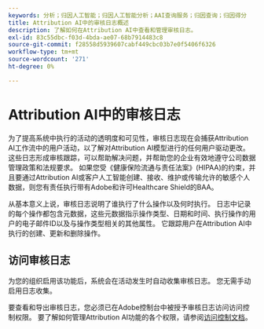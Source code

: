 ```yaml
---
keywords: 分析；归因人工智能；归因人工智能分析；AAI查询服务；归因查询；归因得分
title: Attribution AI中的审核日志概述
description: 了解如何在Attribution AI中查看和管理审核日志。
exl-id: 83c55dbc-f03d-4bda-ae07-68b7914483c8
source-git-commit: f28558d5939607cabf449cbc03b7e0f5406f6326
workflow-type: tm+mt
source-wordcount: '271'
ht-degree: 0%

---
```


# Attribution AI中的审核日志

为了提高系统中执行的活动的透明度和可见性，审核日志现在会捕获Attribution AI工作流中的用户活动，以了解对Attribution AI模型进行的任何用户驱动更改。 这些日志形成审核跟踪，可以帮助解决问题，并帮助您的企业有效地遵守公司数据管理政策和法规要求。  如果您受《健康保险流通与责任法案》(HIPAA)的约束，并且要通过Attribution AI或客户人工智能创建、接收、维护或传输允许的敏感个人数据，则您有责任执行带有Adobe和许可Healthcare Shield的BAA。

从基本意义上说，审核日志说明了谁执行了什么操作以及何时执行。 日志中记录的每个操作都包含元数据，这些元数据指示操作类型、日期和时间、执行操作的用户的电子邮件ID以及与操作类型相关的其他属性。 它跟踪用户在Attribution AI中执行的创建、更新和删除操作。

<!-- [The audit logs selected in the Attribution AI workspace](../../../attribution-ai/aai-data-governance/images/data-governance/audit-logs-cai.png) -->

## 访问审核日志

为您的组织启用该功能后，系统会在活动发生时自动收集审核日志。 您无需手动启用日志收集。

要查看和导出审核日志，您必须已在Adobe控制台中被授予审核日志访问访问控制权限。 要了解如何管理Attribution AI功能的各个权限，请参阅[访问控制文档](../aai-data-governance/access-controls.md)。
